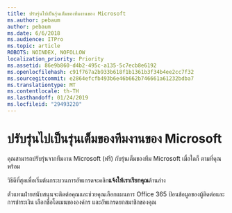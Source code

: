 ```yaml
---
title: ปรับรุ่นไปเป็นรุ่นเต็มของทีมงานของ Microsoft
ms.author: pebaum
author: pebaum
ms.date: 6/6/2018
ms.audience: ITPro
ms.topic: article
ROBOTS: NOINDEX, NOFOLLOW
localization_priority: Priority
ms.assetid: 86e9b860-d4b2-495c-a135-5c7ecb8e6192
ms.openlocfilehash: c91f767a2b933b618f1b1361b3f34b4ee2cc7f32
ms.sourcegitcommit: e2864efcfb493b6e46b662b746661a61232bdba7
ms.translationtype: MT
ms.contentlocale: th-TH
ms.lasthandoff: 01/24/2019
ms.locfileid: "29493220"
---
```

# <a name="upgrade-to-the-full-version-of-microsoft-teams"></a>ปรับรุ่นไปเป็นรุ่นเต็มของทีมงานของ Microsoft

คุณสามารถปรับรุ่นจากทีมงาน Microsoft (ฟรี) กับรุ่นเต็มของทีม Microsoft เมื่อใดก็ ตามที่คุณพร้อม
  
วิธีดีที่สุดเพื่อเริ่มต้นกระบวนการอัพเกรดจะคลิก**แจ้งให้เราเรียกคุณ**ด้านล่าง 
  
ตัวแทนฝ่ายสนับสนุนจะติดต่อคุณและช่วยคุณเลือกแผนการ Office 365 ป้อนข้อมูลของผู้ติดต่อและการชำระเงิน เลือกชื่อโดเมนขององค์กร และอัพเกรดยกสมาชิกของคุณ
  

